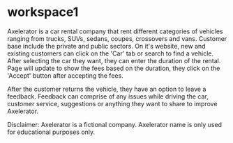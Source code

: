 # workspace1

Axelerator is a car rental company that rent different categories of vehicles ranging from trucks, SUVs, sedans, coupes, crossovers and vans. Customer base include the private and public sectors. On it's website, new and existing customers can click on the 'Car' tab or search to find a vehicle. After selecting the car they want, they can enter the duration of the rental. Page will update to show the fees based on the duration, they click on the 'Accept' button after accepting the fees.

After the customer returns the vehicle, they have an option to leave a feedback. Feedback can comprise of any issues while driving the car, customer service, suggestions or anything they want to share to improve Axelerator. 

Disclaimer: Axelerator is a fictional company. Axelerator name is only used for educational purposes only.